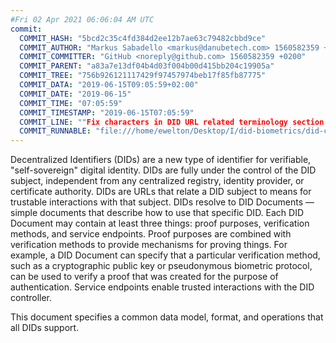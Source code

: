 ```yaml
---
#Fri 02 Apr 2021 06:06:04 AM UTC
commit:
  COMMIT_HASH: "5bcd2c35c4fd384d2ee12b7ae63c79482cbbd9ce"
  COMMIT_AUTHOR: "Markus Sabadello <markus@danubetech.com> 1560582359 +0200"
  COMMIT_COMMITTER: "GitHub <noreply@github.com> 1560582359 +0200"
  COMMIT_PARENT: "a83a7e13df04b4d03f004b00d415bb204c19905a"
  COMMIT_TREE: "756b926121117429f97457974beb17f85fb87775"
  COMMIT_DATA: "2019-06-15T09:05:59+02:00"
  COMMIT_DATE: "2019-06-15"
  COMMIT_TIME: "07:05:59"
  COMMIT_TIMESTAMP: "2019-06-15T07:05:59"
  COMMIT_LINE: ""Fix characters in DID URL related terminology section. (#227)"
  COMMIT_RUNNABLE: "file:///home/ewelton/Desktop/I/did-biometrics/did-core-dataset/analysis/gitinfo/5bcd2c35c4fd384d2ee12b7ae63c79482cbbd9ce/snapshot/index.html"
---
```


<section id="abstract">
<p>
Decentralized Identifiers (DIDs) are a new type of identifier for
verifiable, "self-sovereign" digital identity. DIDs are fully under the
control of the DID subject, independent from any centralized registry,
identity provider, or certificate authority. DIDs are URLs that relate
a DID subject to means for trustable interactions with that subject.
DIDs resolve to DID Documents — simple documents that describe how to
use that specific DID. Each DID Document may contain at least three
things: proof purposes, verification methods, and service endpoints.
Proof purposes are combined with verification methods to provide mechanisms
for proving things. For example, a DID Document can specify that a particular
verification method, such as a cryptographic public key or pseudonymous
biometric protocol, can be used to verify a proof that was created for the
purpose of authentication. Service endpoints enable trusted interactions with
the DID controller.
    </p>
<p>
This document specifies a common data model, format, and operations
that all DIDs support.
    </p>
</section>
